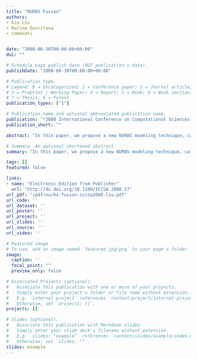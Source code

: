 ```yaml
---
title: "NURBS Fusion"
authors:
- Xin Liu
- Marina Gavrilova
- samavati


date: "2008-06-30T00:00:00+00:00"
doi: ""

# Schedule page publish date (NOT publication's date).
publishDate: "2008-06-30T00:00:00+00:00"

# Publication type.
# Legend: 0 = Uncategorized; 1 = Conference paper; 2 = Journal article;
# 3 = Preprint / Working Paper; 4 = Report; 5 = Book; 6 = Book section;
# 7 = Thesis; 8 = Patent
publication_types: ["1"]

# Publication name and optional abbreviated publication name.
publication: "*2008 International Conference on Computational Sciences and Its Applications (IEEE)*"
publication_short: ""

abstract: "In this paper, we propose a new NURBS modeling technique, called NURBS fusion and present a complete algorithm for NURBS fusion. Working on a set of intersecting NURBS surfaces, NURBS fusion automatically eliminates the intersected parts and connects the remaining parts smoothly with auxiliary surfaces, so that a polysurface composed of multiple nicely joined NURBS patches is obtained. The surface fusion algorithm performs in three steps. First, surface/surface intersection is computed by a subdivision based algorithm, which gives intersecting point pairs in parameter domains. Second, base surfaces are trimmed \"excessively\" along intersection curves to eliminate the intersected parts and make gaps that will be filled by the auxiliary connection surfaces. Finally, bicubic B-spline auxiliary surfaces are constructed to connect the base surfaces in a smooth fashion. Our algorithm is concise, fast, and it …"

# Summary. An optional shortened abstract.
summary: "In this paper, we propose a new NURBS modeling technique, called NURBS fusion and present a complete algorithm for NURBS fusion. Working on a set of intersecting NURBS surfaces, NURBS fusion automatically eliminates the intersected parts and connects the remaining parts smoothly with auxiliary surfaces, so that a polysurface composed of multiple nicely joined NURBS patches is obtained. The surface fusion algorithm performs in three steps. First, surface/surface intersection is computed by a subd..."

tags: []
featured: false

links:
- name: "Electronic Edition from Publisher"
  url: "http://dx.doi.org/10.1109/ICCSA.2008.57"
url_pdf: "/pdf/nurbs-fusion-iccsa2008-liu.pdf"
url_code: ''
url_dataset: ''
url_poster: ''
url_project: ''
url_slides: ''
url_source: ''
url_video: ''

# Featured image
# To use, add an image named `featured.jpg/png` to your page's folder. 
image:
  caption: ''
  focal_point: ""
  preview_only: false

# Associated Projects (optional).
#   Associate this publication with one or more of your projects.
#   Simply enter your project's folder or file name without extension.
#   E.g. `internal-project` references `content/project/internal-project/index.md`.
#   Otherwise, set `projects: []`.
projects: []

# Slides (optional).
#   Associate this publication with Markdown slides.
#   Simply enter your slide deck's filename without extension.
#   E.g. `slides: "example"` references `content/slides/example/index.md`.
#   Otherwise, set `slides: ""`.
slides: example
---
```

